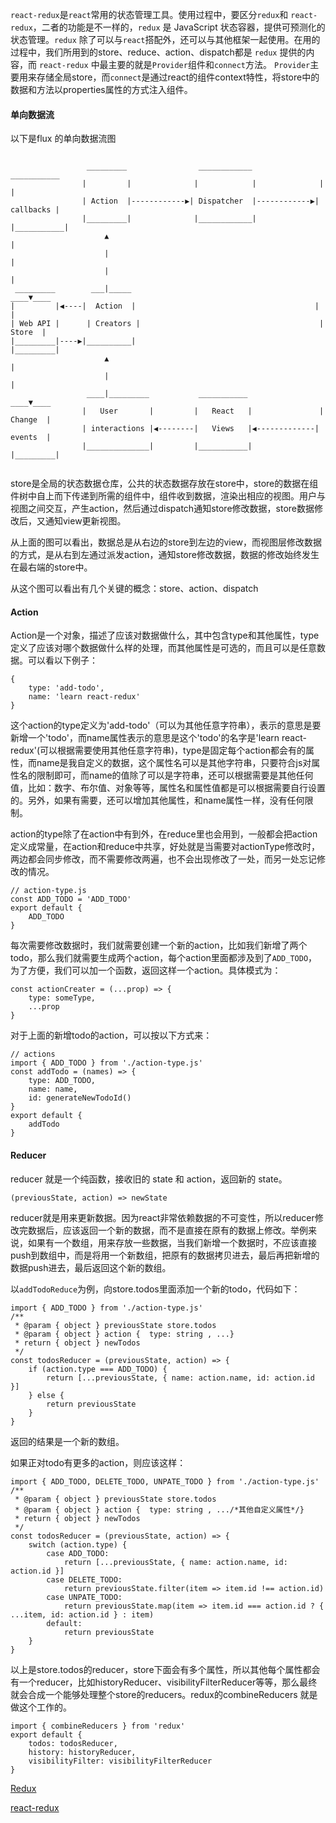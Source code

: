 `react-redux`是`react`常用的状态管理工具。使用过程中，要区分`redux`和 `react-redux`，二者的功能是不一样的，`redux` 是 JavaScript 状态容器，提供可预测化的状态管理。`redux` 除了可以与`react`搭配外，还可以与其他框架一起使用。在用的过程中，我们所用到的store、reduce、action、dispatch都是 `redux` 提供的内容，而 `react-redux` 中最主要的就是`Provider`组件和`connect`方法。
 `Provider`主要用来存储全局store，而`connect`是通过react的组件context特性，将store中的数据和方法以properties属性的方式注入组件。

 #### 单向数据流
 以下是flux 的单向数据流图
 <pre><code>
                 _________                ____________                ___________
                |         |              |            |              |           |
                | Action  |------------▶| Dispatcher  |------------▶| callbacks |
                |_________|              |____________|              |___________|
                     ▲                                                    |
                     |                                                    |
                     |                                                    |
 _________        ___|_____                                           ____▼____
|         |◀----|  Action  |                                        |         |
| Web API |      | Creators |                                        |  Store  |
|_________|----▶|__________|                                        |_________|
                     ▲                                                    |
                     |                                                    |
                 ____|_________           ___________                 ____▼____
                |   User       |         |   React   |               | Change  |
                | interactions |◀--------|   Views   |◀-------------| events  |
                |______________|         |___________|               |_________|
 </code></pre>
store是全局的状态数据仓库，公共的状态数据存放在store中，store的数据在组件树中自上而下传递到所需的组件中，组件收到数据，渲染出相应的视图。用户与视图之间交互，产生action，然后通过dispatch通知store修改数据，store数据修改后，又通知view更新视图。

从上面的图可以看出，数据总是从右边的store到左边的view，而视图层修改数据的方式，是从右到左通过派发action，通知store修改数据，数据的修改始终发生在最右端的store中。

从这个图可以看出有几个关键的概念：store、action、dispatch

#### Action
Action是一个对象，描述了应该对数据做什么，其中包含type和其他属性，type定义了应该对哪个数据做什么样的处理，而其他属性是可选的，而且可以是任意数据。可以看以下例子：
<pre><code>{
    type: 'add-todo',
    name: 'learn react-redux'
}</code></pre>
这个action的type定义为'add-todo'（可以为其他任意字符串），表示的意思是要新增一个'todo'，而name属性表示的意思是这个'todo'的名字是'learn react-redux'(可以根据需要使用其他任意字符串)，type是固定每个action都会有的属性，而name是我自定义的数据，这个属性名可以是其他字符串，只要符合js对属性名的限制即可，而name的值除了可以是字符串，还可以根据需要是其他任何值，比如：数字、布尔值、对象等等，属性名和属性值都是可以根据需要自行设置的。另外，如果有需要，还可以增加其他属性，和name属性一样，没有任何限制。

action的type除了在action中有到外，在reduce里也会用到，一般都会把action定义成常量，在action和reduce中共享，好处就是当需要对actionType修改时，两边都会同步修改，而不需要修改两遍，也不会出现修改了一处，而另一处忘记修改的情况。
<pre><code>// action-type.js
const ADD_TODO = 'ADD_TODO'
export default {
    ADD_TODO
}</code></pre>
每次需要修改数据时，我们就需要创建一个新的action，比如我们新增了两个todo，那么我们就需要生成两个action，每个action里面都涉及到了`ADD_TODO`，为了方便，我们可以加一个函数，返回这样一个action。具体模式为：
<pre><code>const actionCreater = (...prop) => {
    type: someType,
    ...prop
}</code></pre>
对于上面的新增todo的action，可以按以下方式来：
<pre><code>// actions
import { ADD_TODO } from './action-type.js'
const addTodo = (names) => {
    type: ADD_TODO,
    name: name,
    id: generateNewTodoId()
}
export default {
    addTodo
}</code></pre>

#### Reducer
reducer 就是一个纯函数，接收旧的 state 和 action，返回新的 state。
<pre><code>(previousState, action) => newState</code></pre>
reducer就是用来更新数据。因为react非常依赖数据的不可变性，所以reducer修改完数据后，应该返回一个新的数据，而不是直接在原有的数据上修改。举例来说，如果有一个数组，用来存放一些数据，当我们新增一个数据时，不应该直接push到数组中，而是将用一个新数组，把原有的数据拷贝进去，最后再把新增的数据push进去，最后返回这个新的数组。

以`addTodoReduce`为例，向store.todos里面添加一个新的todo，代码如下：
<pre><code>import { ADD_TODO } from './action-type.js'
/**
 * @param { object } previousState store.todos
 * @param { object } action {  type: string , ...}
 * return { object } newTodos
 */
const todosReducer = (previousState, action) => {
    if (action.type === ADD_TODO) {
        return [...previousState, { name: action.name, id: action.id }]
    } else {
        return previousState
    }
}</code></pre>
返回的结果是一个新的数组。

如果正对todo有更多的action，则应该这样：
<pre><code>import { ADD_TODO, DELETE_TODO, UNPATE_TODO } from './action-type.js'
/**
 * @param { object } previousState store.todos
 * @param { object } action {  type: string , .../*其他自定义属性*/}
 * return { object } newTodos
 */
const todosReducer = (previousState, action) => {
    switch (action.type) {
        case ADD_TODO:
            return [...previousState, { name: action.name, id: action.id }]
        case DELETE_TODO:
            return previousState.filter(item => item.id !== action.id)
        case UNPATE_TODO:
            return previousState.map(item => item.id === action.id ? { ...item, id: action.id } : item)
        default:
            return previousState
    }
}</code></pre>

以上是store.todos的reducer，store下面会有多个属性，所以其他每个属性都会有一个reducer，比如historyReducer、visibilityFilterReducer等等，那么最终就会合成一个能够处理整个store的reducers。redux的combineReducers 就是做这个工作的。
<pre><code>import { combineReducers } from 'redux'
export default {
    todos: todosReducer,
    history: historyReducer,
    visibilityFilter: visibilityFilterReducer
}</code></pre>

[Redux](https://redux.js.org/introduction/getting-started)

[react-redux](https://react-redux.js.org/introduction/quick-start)